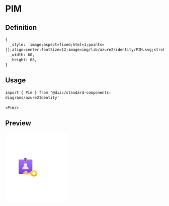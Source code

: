 # PIM

## Definition

```
{
  _style: 'image;aspect=fixed;html=1;points=[];align=center;fontSize=12;image=img/lib/azure2/identity/PIM.svg;strokeColor=none;',
  _width: 60,
  _height: 68,
}
```

## Usage

```
import { Pim } from '@diac/standard-components-diagrams/azure2Identity'

<Pim/>
```

## Preview

<img src="./pim.png" width="200"/>

